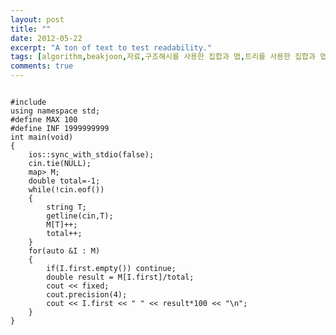 ```yaml
---
layout: post
title: ""
date: 2012-05-22
excerpt: "A ton of text to test readability."
tags: [algorithm,beakjoon,자료,구조해시를 사용한 집합과 맵,트리를 사용한 집합과 맵,문자열,트리,트라이]
comments: true
---
```

<code>
#include <bits/stdc++.h>
using namespace std;
#define MAX 100
#define INF 1999999999
int main(void)
{
    ios::sync_with_stdio(false);
    cin.tie(NULL);
    map<string,double,less<string>> M;
    double total=-1;
    while(!cin.eof())
    {
        string T;
        getline(cin,T);
        M[T]++;
        total++; 
    }
    for(auto &I : M)
    {
        if(I.first.empty()) continue;
        double result = M[I.first]/total;
        cout << fixed;
        cout.precision(4);
        cout << I.first << " " << result*100 << "\n";
    }
}
</code>